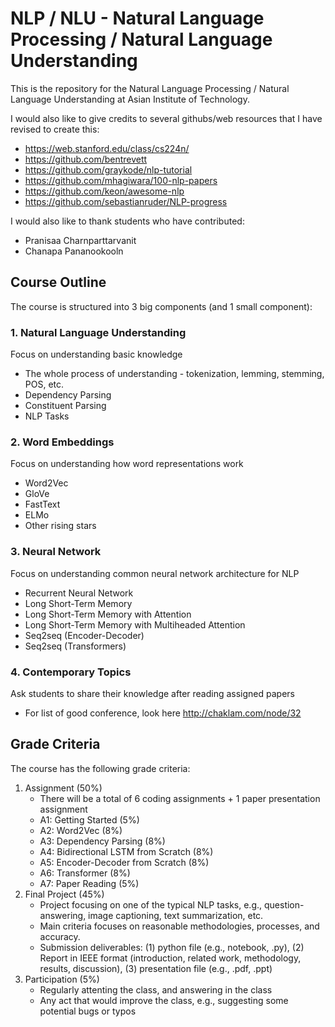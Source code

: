 # NLP / NLU - Natural Language Processing / Natural Language Understanding

This is the repository for the Natural Language Processing / Natural Language Understanding at Asian Institute of Technology.

I would also like to give credits to several githubs/web resources that I have revised to create this:

- https://web.stanford.edu/class/cs224n/
- https://github.com/bentrevett
- https://github.com/graykode/nlp-tutorial
- https://github.com/mhagiwara/100-nlp-papers
- https://github.com/keon/awesome-nlp
- https://github.com/sebastianruder/NLP-progress

I would also like to thank students who have contributed:

- Pranisaa Charnparttarvanit
- Chanapa Pananookooln

## Course Outline

The course is structured into 3 big components (and 1 small component):

### 1. Natural Language Understanding
Focus on understanding basic knowledge
  - The whole process of understanding - tokenization, lemming, stemming, POS, etc.
  - Dependency Parsing
  - Constituent Parsing
  - NLP Tasks

### 2. Word Embeddings
Focus on understanding how word representations work
  - Word2Vec
  - GloVe
  - FastText
  - ELMo
  - Other rising stars
  
### 3. Neural Network
Focus on understanding common neural network architecture for NLP
  - Recurrent Neural Network
  - Long Short-Term Memory
  - Long Short-Term Memory with Attention
  - Long Short-Term Memory with Multiheaded Attention
  - Seq2seq (Encoder-Decoder)
  - Seq2seq (Transformers)

### 4. Contemporary Topics
Ask students to share their knowledge after reading assigned papers
  - For list of good conference, look here http://chaklam.com/node/32 

## Grade Criteria

The course has the following grade criteria:
1. Assignment (50%)
    - There will be a total of 6 coding assignments + 1 paper presentation assignment
    -  A1: Getting Started (5%)
    -  A2: Word2Vec (8%)
    -  A3: Dependency Parsing (8%)
    -  A4: Bidirectional LSTM from Scratch (8%)
    -  A5: Encoder-Decoder from Scratch (8%)
    -  A6: Transformer (8%)
    -  A7: Paper Reading (5%)  
2. Final Project (45%)
    - Project focusing on one of the typical NLP tasks, e.g., question-answering, image captioning, text summarization, etc.
    - Main criteria focuses on reasonable methodologies, processes, and accuracy.
    - Submission deliverables:  (1) python file (e.g., notebook, .py), (2) Report in IEEE format (introduction, related work, methodology, results, discussion), (3) presentation file (e.g., .pdf, .ppt)
3. Participation (5%)
    - Regularly attenting the class, and answering in the class
    - Any act that would improve the class, e.g., suggesting some potential bugs or typos
